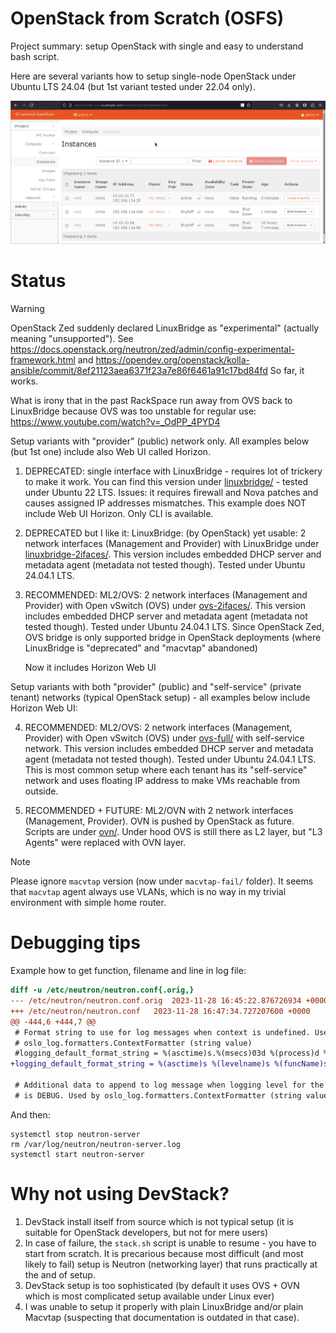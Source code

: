 # OpenStack from Scratch (OSFS)

Project summary: setup OpenStack with single and easy to understand bash script.

Here are several variants how to setup single-node OpenStack
under Ubuntu LTS 24.04 (but 1st variant tested under 22.04 only).

![Horizon on ML2/OVN](assets/Horizon-OVN.png)

# Status

> [!WARNING]
> OpenStack Zed suddenly declared LinuxBridge as "experimental"
> (actually meaning "unsupported").  See
> https://docs.openstack.org/neutron/zed/admin/config-experimental-framework.html
> and https://opendev.org/openstack/kolla-ansible/commit/8ef21123aea6371f23a7e86f6461a91c17bd84fd
> So far, it works.
>
> What is irony that in the past RackSpace run away from OVS back to
> LinuxBridge because OVS was too unstable for regular use:
> https://www.youtube.com/watch?v=_OdPP_4PYD4

Setup variants with "provider" (public) network only. All examples below
(but 1st one) include also Web UI called Horizon.

1. DEPRECATED: single interface with LinuxBridge - requires lot of trickery to
   make it work.  You can find this version under [linuxbridge/](linuxbridge/) -
   tested under Ubuntu 22 LTS. Issues: it requires firewall and Nova patches and
   causes assigned IP addresses mismatches. This example does NOT include Web UI
   Horizon. Only CLI is available.

2. DEPRECATED but I like it: LinuxBridge: (by OpenStack) yet usable: 2 network interfaces
   (Management and Provider) with
   LinuxBridge under [linuxbridge-2ifaces/](linuxbridge-2ifaces/). This version
   includes embedded DHCP server and metadata agent (metadata not tested though).
   Tested under Ubuntu 24.04.1 LTS.

3. RECOMMENDED: ML2/OVS: 2 network interfaces (Management and Provider) with Open vSwitch (OVS)
   under [ovs-2ifaces/](ovs-2ifaces/). This version includes embedded DHCP server
   and metadata agent (metadata not tested though). Tested under Ubuntu 24.04.1 LTS.
   Since OpenStack Zed, OVS bridge is only supported bridge in OpenStack deployments (where
   LinuxBridge is "deprecated" and "macvtap" abandoned)

   Now it includes Horizon Web UI

Setup variants with both "provider" (public) and "self-service" (private tenant) networks (typical
OpenStack setup) - all examples below include Horizon Web UI:

4. RECOMMENDED: ML2/OVS: 2 network interfaces (Management, Provider) with Open
   vSwitch (OVS) under [ovs-full/](ovs-full/) with self-service network. This
   version includes embedded DHCP server and metadata agent (metadata not tested
   though). Tested under Ubuntu 24.04.1 LTS.  This is most common setup where each
   tenant has its "self-service" network and uses floating IP address to make VMs
   reachable from outside.

5. RECOMMENDED + FUTURE: ML2/OVN with 2 network interfaces (Management, Provider).
   OVN is pushed by OpenStack as future. Scripts are under [ovn/](ovn/). Under hood
   OVS is still there as L2 layer, but "L3 Agents" were replaced with OVN layer.

> [!NOTE]
> Please ignore `macvtap` version (now under `macvtap-fail/` folder). It seems
> that `macvtap` agent always use VLANs, which is no way in my trivial environment with simple
> home router.

# Debugging tips

Example how to get function, filename and line in log file:

```diff
diff -u /etc/neutron/neutron.conf{.orig,}
--- /etc/neutron/neutron.conf.orig	2023-11-28 16:45:22.876726934 +0000
+++ /etc/neutron/neutron.conf	2023-11-28 16:47:34.727207600 +0000
@@ -444,6 +444,7 @@
 # Format string to use for log messages when context is undefined. Used by
 # oslo_log.formatters.ContextFormatter (string value)
 #logging_default_format_string = %(asctime)s.%(msecs)03d %(process)d %(levelname)s %(name)s [-] %(instance)s%(message)s
+logging_default_format_string = %(asctime)s %(levelname)s %(funcName)s %(pathname)s:%(lineno)d %(name)s [-] %(instance)s%(message)s
 
 # Additional data to append to log message when logging level for the message
 # is DEBUG. Used by oslo_log.formatters.ContextFormatter (string value)
```

And then:

```shell
systemctl stop neutron-server
rm /var/log/neutron/neutron-server.log
systemctl start neutron-server
```

# Why not using DevStack?

1. DevStack install itself from source which is not typical setup (it
   is suitable for OpenStack developers, but not for mere users)
2. In case of failure, the `stack.sh` script is unable to resume - you have to
   start from scratch. It is precarious because most difficult (and most likely to fail) setup is Neutron
   (networking layer) that runs practically at the and of setup.
3. DevStack setup is too sophisticated (by default it uses OVS + OVN which is most
   complicated setup available under Linux ever)
4. I was unable to setup it properly with plain LinuxBridge and/or
   plain Macvtap (suspecting that documentation is outdated in that case).
